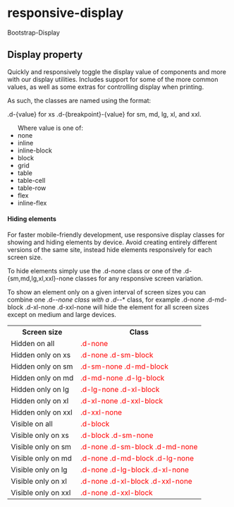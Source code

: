 # responsive-display
Bootstrap-Display

<h2>Display property</h2>

Quickly and responsively toggle the display value of 
components and more with our display utilities. 
Includes support for some of the more common values, as well as some extras for controlling display when printing.

As such, the classes are named using the format:

.d-{value} for xs
.d-{breakpoint}-{value} for sm, md, lg, xl, and xxl.
<ul> Where value is one of:


  <li>none</li>
<li>inline</li>
<li>inline-block</li>
<li>block</li>
<li>grid</li>
<li>table</li>
<li>table-cell</li>
<li>table-row</li>
<li>flex</li>
<li>inline-flex
</li>
</ul>


<h4>Hiding elements</h4>

<p>For faster mobile-friendly development, use responsive display classes for showing and hiding elements by device. Avoid creating entirely different versions of the same site, instead hide elements responsively for each screen size.

To hide elements simply use the .d-none class or one of the .d-{sm,md,lg,xl,xxl}-none classes for any responsive screen variation.

To show an element only on a given interval of screen sizes you can combine one .d-*-none class with a .d-*-* class, for example .d-none .d-md-block .d-xl-none .d-xxl-none will hide the element for all screen sizes except on medium and large devices.</p>

<table>
  <tr>
    <th>Screen size	</th>
    <th>Class</th>
  </tr>
  <tr>
    <td>Hidden on all	</td>
    <td style="color:red">.d-none</td>
  </tr>
  
  <tr>
    <td>Hidden only on xs	</td>
    <td style="color:red">.d-none .d-sm-block
</td>
  </tr>
  
  <tr>
    <td>Hidden only on sm		</td>
    <td style="color:red">.d-sm-none .d-md-block
</td>
  </tr>
  
  <tr>
    <td>Hidden only on md	</td>
    <td style="color:red">.d-md-none .d-lg-block
</td>
  </tr>
  
  <tr>
    <td>Hidden only on lg		</td>
    <td style="color:red">.d-lg-none .d-xl-block
</td>
  </tr>
  
  <tr>
    <td>Hidden only on xl		</td>
    <td style="color:red">.d-xl-none .d-xxl-block
</td>
  </tr>
  
  <tr>
    <td>Hidden only on xxl		</td>
    <td style="color:red">.d-xxl-none
</td>
  </tr>
  
  <tr>
    <td>Visible on all		</td>
    <td style="color:red">.d-block
</td>
  </tr>
  
  <tr>
    <td>Visible only on xs		</td>
    <td style="color:red">.d-block .d-sm-none
</td>
  </tr>
  
  <tr>
    <td>Visible only on sm		</td>
    <td style="color:red">.d-none .d-sm-block .d-md-none
</td>
  </tr>
  
  <tr>
    <td>Visible only on md		</td>
    <td style="color:red">.d-none .d-md-block .d-lg-none
</td>
  </tr>
  
  <tr>
    <td>Visible only on lg		</td>
    <td style="color:red">.d-none .d-lg-block .d-xl-none
</td>
  </tr>
  
  <tr>
    <td>Visible only on xl		</td>
    <td style="color:red">.d-none .d-xl-block .d-xxl-none
</td>
  </tr>
  
  <tr>
    <td>Visible only on xxl		</td>
    <td style="color:red">.d-none .d-xxl-block
</td>
  </tr>
</table>
